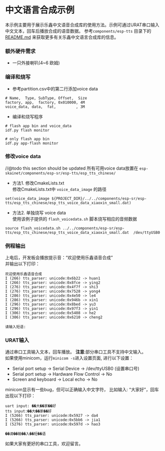 # 中文语言合成示例 

本示例主要用于展示乐鑫中文语音合成库的使用方法。示例可通过URAT串口输入中文文本，回车后播放合成的语音数据。
参考`components/esp-tts` 目录下的 [README.md](https://github.com/espressif/esp-sr/blob/release/v1.0/esp-tts/README.md) 来获取更多有关乐鑫中文语言合成库的信息。


### 额外硬件需求

- 一只外接喇叭(4~6 欧姆)


### 编译和烧写
- 参考partition.csv中的第二行添加voice data
```
# Name,  Type, SubType, Offset,  Size
factory, app,  factory, 0x010000, 4M
voice_data, data,  fat,         , 3M
```

- 编译和烧写程序
```
# flash app bin and voice_data 
idf.py flash monitor

# only flash app bin
idf.py app-flash monitor

```

### 修改voice data
//@todo this section should be updated
所有可用voice data放置在 `esp-skainet/components/esp-sr/esp-tts/esp_tts_chinese/`
- 方法1. 修改CmakeLists.txt   
修改CmakeLists.txt中 `voice_data_image` 的路径
```
set(voice_data_image ${PROJECT_DIR}/../../components/esp-sr/esp-tts/esp_tts_chinese/esp_tts_voice_data_xiaoxin_small.dat)
```

- 方法2. 单独烧写 voice data    
使用该例子提供的 `flash_voicedata.sh` 脚本烧写相应的音频数据
```
source flash_voicedata.sh ../../components/esp-sr/esp-tts/esp_tts_chinese/esp_tts_voice_data_xiaoxin_small.dat  /dev/ttyUSB0
```

### 例程输出

上电后，开发板会播放提示音：“欢迎使用乐鑫语音合成”  
并输出以下打印：

```
欢迎使用乐鑫语音合成
I (266) tts_parser: unicode:0x6b22 -> huan1
I (266) tts_parser: unicode:0x8fce -> ying2
I (276) tts_parser: unicode:0x4f7f -> shi3
I (276) tts_parser: unicode:0x7528 -> yong4
I (286) tts_parser: unicode:0x4e50 -> le4
I (286) tts_parser: unicode:0x946b -> xin1
I (296) tts_parser: unicode:0x8bed -> yu3
I (296) tts_parser: unicode:0x97f3 -> yin1
I (306) tts_parser: unicode:0x5408 -> he2
I (306) tts_parser: unicode:0x6210 -> cheng2

请输入短语:
```

### URAT输入
通过串口工具输入文本，回车播放。 **注意**:部分串口工具不支持中文输入。   
如果使用minicom，运行`minicom -s`进入设置页面, 进行以下设置：   

 - Serial port setup -> Serial Device -> /dev/ttyUSB0 (设置串口号)
 - Serial port setup -> Hardware Flow Control -> No
 - Screen and keyboard -> Local echo -> No

minicom显示有一些bug，但可以正确输入中文字符， 比如输入: “大家好”，回车出现以下打印：
```
uart input: ��大��家��好
tts input:��大��家��好
I (5266) tts_parser: unicode:0x5927 -> da4
I (5266) tts_parser: unicode:0x5bb6 -> jia1
I (5276) tts_parser: unicode:0x597d -> hao3

��请��输��入��短��语
```

如果大家有更好的串口工具，欢迎留言。
